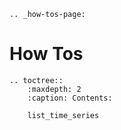 ```{eval-rst}
.. _how-tos-page:
```
# How Tos

```{eval-rst}
.. toctree::
    :maxdepth: 2
    :caption: Contents:

    list_time_series
```
